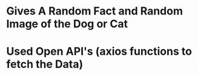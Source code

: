 # Gives A Random Fact and Random Image of the Dog or Cat 

# Used Open API's (axios functions to fetch the Data)
